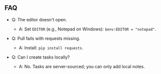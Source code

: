 ## FAQ

- Q: The editor doesn't open.
  - A: Set `EDITOR` (e.g., Notepad on Windows): `$env:EDITOR = "notepad"`.

- Q: Pull fails with requests missing.
  - A: Install: `pip install requests`.

- Q: Can I create tasks locally?
  - A: No. Tasks are server-sourced; you can only add local notes.
